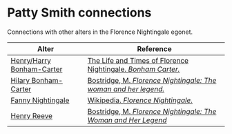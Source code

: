 # Patty Smith connections
Connections with other alters in the Florence Nightingale egonet.

| Alter  | Reference|
| ------------- |------------- |
| [Henry/Harry Bonham-Carter](https://github.com/altealo/FNTest/blob/master/AltersReferences/HenryBonhamCarter.md)  |[The Life and Times of Florence Nightingale. *Bonham Carter.*](https://lifeandtimesofflorencenightingale.wordpress.com/family-history-2/bonham-carter/)|
| [Hilary Bonham-Carter](https://github.com/altealo/FNTest/blob/master/AltersReferences/HilaryBonhamCarter.md)   |[Bostridge, M. *Florence Nightingale: The woman and her legend.*](https://books.google.co.uk/books?id=OsCiBgAAQBAJ&lpg=PR334&pg=PP1#v=onepage&q&f=false)|
| [Fanny Nightingale](https://github.com/altealo/FNTest/blob/master/AltersReferences/FannyNightingale.md)  |[Wikipedia. *Florence Nightingale.*](https://en.wikipedia.org/wiki/Florence_Nightingale)|
| [Henry Reeve](https://github.com/altealo/FNTest/blob/master/AltersReferences/HenryReeve.md)|[Bostridge, M. *Florence Nightingale: The Woman and Her Legend*](https://books.google.co.uk/books?id=OsCiBgAAQBAJ&pg=PR334&lpg=PR334&dq=hilary+bonham+carter+and+henry+reeve&source=bl&ots=3G8WRwk5t-&sig=ACfU3U3sPzsPUrxGQI7K-Z9txLlbTQEFZg&hl=en&sa=X&ved=2ahUKEwjq1-3V7ofmAhUDUcAKHe2BBMkQ6AEwFXoECAkQAQ#v=onepage&q=HENRY%20REEVE&f=false)|

